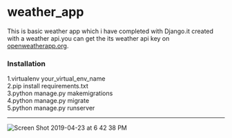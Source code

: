 # weather_app
This is basic weather app which i have completed with Django.it created with a weather api.you can get the its weather api key on <a href="https://openweathermap.org/current">openweatherapp.org</a>.

<h3>Installation</h3>
1.virtualenv your_virtual_env_name<br>
2.pip install requirements.txt<br>
3.python manage.py makemigrations<br>
4.python manage.py migrate<br>
5.python manage.py runserver<br>


<hr>

![Screen Shot 2019-04-23 at 6 42 38 PM](https://user-images.githubusercontent.com/35935083/56584358-3f9c9800-65f9-11e9-910c-c7eb937ac972.png)




